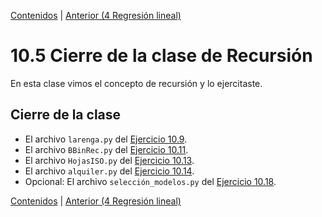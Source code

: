 [Contenidos](../Contenidos.md) \| [Anterior (4 Regresión lineal)](04_Regresion_Lineal.md)

# 10.5 Cierre de la clase de Recursión

En esta clase vimos el concepto de recursión y lo ejercitaste.

## Cierre de la clase


* El archivo `larenga.py` del [Ejercicio 10.9](../10_Recursion/03_EjerciciosRec.md#ejercicio-109-pascal).
* El archivo `BBinRec.py` del [Ejercicio 10.11](../10_Recursion/03_EjerciciosRec.md#ejercicio-1011-búsqueda-binaria).
* El archivo `HojasISO.py` del [Ejercicio 10.13](../10_Recursion/03_EjerciciosRec.md#ejercicio-1013-hojas-iso-y-recursión).
* El archivo `alquiler.py` del  [Ejercicio 10.14](../10_Recursion/04_Regresion_Lineal.md#ejercicio-1014-superficie-precioalquiler).
* Opcional: El archivo `selección_modelos.py` del  [Ejercicio 10.18](../10_Recursion/04_Regresion_Lineal.md#ejercicio-1018-selección-de-modelos).


[Contenidos](../Contenidos.md) \| [Anterior (4 Regresión lineal)](04_Regresion_Lineal.md)

